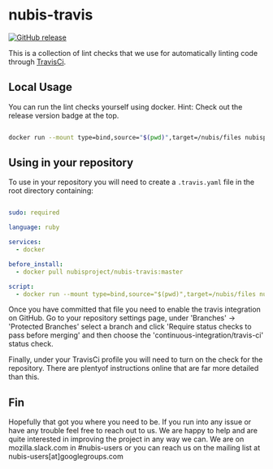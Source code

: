 # nubis-travis

[![GitHub release](https://img.shields.io/github/release/nubisproject/nubis-travis.svg)](https://github.com/nubisproject/nubis-travis/releases/)

This is a collection of lint checks that we use for automatically linting code
through [TravisCi](https://travis-ci.org/).

## Local Usage

You can run the lint checks yourself using docker. Hint: Check out the release
version badge at the top.

```bash

docker run --mount type=bind,source="$(pwd)",target=/nubis/files nubisproject/nubis-travis:vX.X.X

```

## Using in your repository

To use in your repository you will need to create a `.travis.yaml` file in the
root directory containing:

```yaml

sudo: required

language: ruby

services:
  - docker

before_install:
  - docker pull nubisproject/nubis-travis:master

script:
  - docker run --mount type=bind,source="$(pwd)",target=/nubis/files nubisproject/nubis-travis:master

```

Once you have committed that file you need to enable the travis integration on
GitHub. Go to your repository settings page, under
'Branches' -> 'Protected Branches' select a branch and click 'Require status
checks to pass before merging' and then choose the
'continuous-integration/travis-ci' status check.

Finally, under your TravisCi profile you will need to turn on the check for the
repository. There are plentyof instructions online that are far more detailed
than this.

## Fin

Hopefully that got you where you need to be. If you run into any issue or have
any trouble feel free to reach out to us. We are happy to help and are quite
interested in improving the project in any way we can. We are on
mozilla.slack.com in #nubis-users or you can reach us on the mailing list at
nubis-users[at]googlegroups.com
